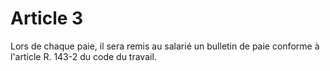 # Article 3

  
 Lors de chaque paie, il sera remis au salarié un bulletin de paie conforme à l'article R. 143-2 du code du travail.  
  
